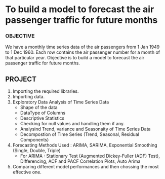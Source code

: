 # To build a model to forecast the air passenger traffic for future months

### OBJECTIVE
We have a monthly time series data of the air passengers from 1 Jan 1949 to 1 Dec 1960. Each row contains the air passenger number for a month of that particular year. Objective is to build a model to forecast the air passenger traffic for future months.

## PROJECT

1. Importing the required libraries.
2. Importing data.
3. Exploratory Data Analysis of Time Series Data
    * Shape of the data
    * DataType of Columns
    * Descriptive Statistics
    * Checking for null values and handling them if any.
    * Analysind Trend, variance and Seasonaity of Time Series Data
    * Decompostion of Time Series (Trend, Seasonal, Residual Components)
4. Forecasting Methods Used : ARIMA, SARIMA, Exponential Smoothing (Single, Double, Triple)
    * For ARIMA : Stationary Test (Augmented Dickey-Fuller (ADF) Test), Differencing, ACF and PACF Correlation Plots, Auto Arima
6. Comparing different model performances and then chossing the most effective one.
